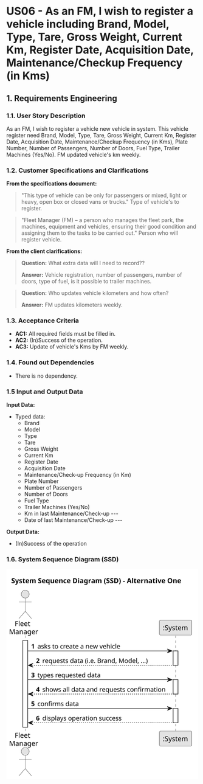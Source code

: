 # US06 -  As an FM, I wish to register a vehicle including Brand, Model, Type, Tare, Gross Weight, Current Km, Register Date, Acquisition Date, Maintenance/Checkup Frequency (in Kms)

## 1. Requirements Engineering

### 1.1. User Story Description

As an FM, I wish to register a vehicle new vehicle in system. This vehicle register need Brand, Model, Type, Tare, Gross Weight, Current Km, Register Date, Acquisition Date, Maintenance/Checkup Frequency (in Kms), Plate Number, Number of Passengers, Number of Doors, Fuel Type, Trailer Machines (Yes/No). FM updated vehicle's km weekly.

### 1.2. Customer Specifications and Clarifications 

**From the specifications document:**

>	"This type of vehicle can be only for passengers or mixed, light or heavy, open box or closed vans or trucks."
>   Type of vehicle's to register.

>   "Fleet Manager (FM) – a person who manages the fleet park, the machines, equipment and vehicles, ensuring their good condition and assigning them to the tasks to be carried out."
>   Person who will register vehicle.

**From the client clarifications:**

> **Question:** What extra data will I need to record??
>
> **Answer:** Vehicle registration, number of passengers, number of doors, type of fuel, is it possible to trailer machines.


> **Question:** Who updates vehicle kilometers and how often?
>
> **Answer:** FM updates kilometers weekly.

### 1.3. Acceptance Criteria

* **AC1:** All required fields must be filled in.
* **AC2:** (In)Success of the operation.
* **AC3:** Update of vehicle's Kms by FM weekly.

### 1.4. Found out Dependencies

* There is no dependency.

### 1.5 Input and Output Data

**Input Data:**

* Typed data:
    * Brand
    * Model
    * Type
    * Tare
    * Gross Weight
    * Current Km
    * Register Date
    * Acquisition Date
    * Maintenance/Check-up Frequency (in Km)
    * Plate Number
    * Number of Passengers
    * Number of Doors
    * Fuel Type
    * Trailer Machines (Yes/No)
    * Km in last Maintenance/Check-up ---
    * Date of last Maintenance/Check-up ---

**Output Data:**

* (In)Success of the operation

### 1.6. System Sequence Diagram (SSD)

![System Sequence Diagram - Alternative One](svg/us06-system-sequence-diagram-alternative-one.svg)
